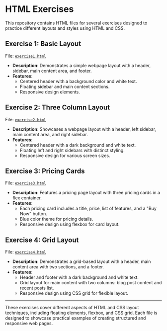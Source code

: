 # HTML Exercises

This repository contains HTML files for several exercises designed to practice different layouts and styles using HTML and CSS.

## Exercise 1: Basic Layout

File: [`exercise1.html`](https://krrish-kohli.github.io/HTML_and_CSS/Exercise%201.html)

- **Description**: Demonstrates a simple webpage layout with a header, sidebar, main content area, and footer.
- **Features**:
  - Centered header with a background color and white text.
  - Floating sidebar and main content sections.
  - Responsive design elements.

## Exercise 2: Three Column Layout

File: [`exercise2.html`](https://krrish-kohli.github.io/HTML_and_CSS/Exercise%202.html)

- **Description**: Showcases a webpage layout with a header, left sidebar, main content area, and right sidebar.
- **Features**:
  - Centered header with a dark background and white text.
  - Floating left and right sidebars with distinct styling.
  - Responsive design for various screen sizes.

## Exercise 3: Pricing Cards

File: [`exercise3.html`](https://krrish-kohli.github.io/HTML_and_CSS/Exercise%203.html)

- **Description**: Features a pricing page layout with three pricing cards in a flex container.
- **Features**:
  - Each pricing card includes a title, price, list of features, and a "Buy Now" button.
  - Blue color theme for pricing details.
  - Responsive design using flexbox for card layout.

## Exercise 4: Grid Layout

File: [`exercise4.html`](https://krrish-kohli.github.io/HTML_and_CSS/Exercise%204.html)

- **Description**: Demonstrates a grid-based layout with a header, main content area with two sections, and a footer.
- **Features**:
  - Header and footer with a dark background and white text.
  - Grid layout for main content with two columns: blog post content and recent posts list.
  - Responsive design using CSS grid for flexible layout.

---

These exercises cover different aspects of HTML and CSS layout techniques, including floating elements, flexbox, and CSS grid. Each file is designed to showcase practical examples of creating structured and responsive web pages.
